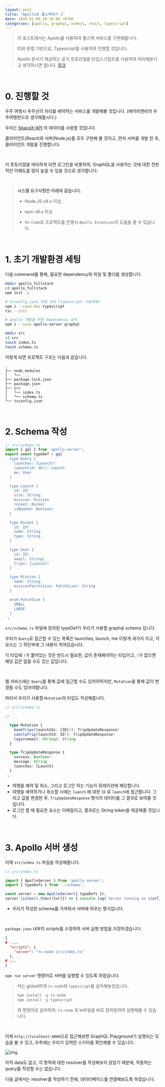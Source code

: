 ```yaml
---
layout: post
title: "Apollo로 풀스택하기 1"
date: 2020-01-09 19:16:00 +0700
categories: [apollo, graphql, nodejs, react, typescript]
---
```


>이 포스트에서는 Apollo를 사용하여 풀스택 서비스를 구현해봅니다.
>
>ES6 문법 기반으로, Typescript를 사용하여 진행할 것입니다.
>
>Apollo 문서가 제공하는 공식 튜토리얼을 타입스크립트를 사용하여 따라해본다고 생각하시면 됩니다. [링크](https://www.apollographql.com/docs/tutorial/introduction/)

<br/>

# 0. 진행할 것

우주 여행시 우주선의 자리를 예약하는 서비스를 개발해볼 것입니다. (에어비앤비의 우주여행판으로 생각해봅시다.)

우리는 [SpaceX-API](https://github.com/r-spacex/SpaceX-API) 의 데이터를 사용할 것입니다.

클라이언트(React)와 서버(Node.js)를 모두 구현해 볼 것이고, 먼저 서버를 개발 한 후, 클라이언트 개발을 진행합니다.

<br/>

이 튜토리얼을 따라하게 되면 로그인을 비롯하여, GraphQL을 사용하는 것에 대한 전반적인 이해도를 많이 높일 수 있을 것으로 생각합니다.

<br/>

> **시스템 요구사항은 아래와 같습니다.**
>
> * Node.JS v8.x 이상,
>
> * npm v6.x 이상
>
> * `VS-Code`로 프로젝트를 진행시 `Apollo Extension`이 도움을 줄 수 있습니다.

<br/>

# 1. 초기 개발환경 세팅

다음 command를 통해, 필요한 dependency와 파일 및 폴더를 생성합니다.

```bash
mkdir apollo_fullstack
cd apollo_fullstack
npm init -y

# tsconfig.json 파일 생성 (typescript 사용위해)
npm i --save-dev typescript
tsc --init

# apollo 개발을 위한 dependency 설치
npm i --save apollo-server graphql

mkdir src
cd src
touch index.ts
touch schema.ts
```

이렇게 되면 프로젝트 구조는 다음과 같습니다.

```
.
├── node_modules
│   └── ...
├── package-lock.json
├── package.json
├── src
│   └── index.ts
│   └── schema.ts
└── tsconfig.json
```

<br/>

# 2. Schema 작성

```typescript
// src/schema.ts
import { gql } from 'apollo-server';
export const typeDef = gql`
  type Query {
    launches: [Launch]!
    launch(id: ID!): Launch
    me: User
  }

  type Launch {
    id: ID!
    site: String
    mission: Mission
    rocket: Rocket
    isBooked: Boolean!
  }

  type Rocket {
    id: ID!
    name: String
    type: String
  }

  type User {
    id: ID!
    email: String!
    trips: [Launch]!
  }

  type Mission {
    name: String
    missionPatch(size: PatchSize): String
  }

  enum PatchSize {
    SMALL
    LARGE
  }
`;
```

`src/schema.ts` 파일에 정의된 typeDef가 우리가 사용할 graphql schema 입니다.

우리가 `Query`로 접근할 수 있는 목록은 launches, launch, me 이렇게 세가지 이고, 각 요소는 그 하단부에 그 내용이 적혀있습니다.

각 타입에 `!`가 붙어있는 것은 반드시 필요한, 값이 존재해야하는 타입이고, `!`가 없으면 해당 값은 없을 수도 있는 값입니다.

<br/>

웹 서비스에는 `Query`를 통해 값에 접근할 수도 있어야하지만, `Mutation`을 통해 값이 변경될 수도 있어야합니다.

따라서 우리가 사용할 `Mutation`의 타입도 작성해줍니다.

```typescript
// src/schema.ts

// ...

  type Mutation {
    bookTrips(launchIds: [ID]!): TripUpdateResponse!
    cancleTrip(launchId: ID!): TripUpdateResponse!
    login(email: String): String
  }

  type TripUpdateResponse {
    success: Boolean!
    message: String
    launches: [Launch]
  }
`;
```

* 여행을 예약 및 취소, 그리고 로그인 하는 기능이 뮤테이션에 해당합니다.
* 여행을 예약하거나 취소할 시에는 `luanch` 에 대한 `ID` 로 `launch`에 접근합니다. 그리고 값을 변경한 후, `TripUpdateResponse` 형식의 데이터를 그 결과로 보여줄 것입니다.
* 로그인 할 때 필요한 요소는 이메일이고, 결과로는 String token을 제공해줄 것입니다.

<br/>

# 3. Apollo 서버 생성

이제 `src/index.ts` 파일을 작성해봅니다.

```typescript
// src/index.ts

import { ApolloServer } from 'apollo-server';
import { typeDefs } from './schema';

const server = new ApolloServer({ typeDefs });
server.listen().then(({url}) => { console.log(`Server running on ${url}`)});
```

* 우리가 작성한 schema를 가져와서 서버에 띄우는 형식입니다.

<br/>

`package.json` 내부의 scripts를 수정하여 서버 실행 방법을 지정하겠습니다.

```json
{
#  ...
  "scripts": {
    "server": "ts-node src/index.ts"
  },
# ...
}
```

`npm run server` 명령어로 서버를 실행할 수 있도록 하였습니다.

> 저는 global하게 `ts-node`와 `typescript`를 설치해놓았습니다.
>
> ```bash
> npm install -g ts-node
> npm install -g typescript
> ```
>
> 위 명령어로 설치하여, `ts-node` 로 ts파일을 바로 컴파일하여 실행해볼 수 있습니다.

<br/>

이제 `http://localhost:4000`으로 접근해보면 GraphQL Playground가 실행되는 모습을 볼 수 있고, 우측에는 우리가 입력한 스키마를 확인해볼 수 있습니다.

![img](/assets/apollo-fullstack/1/playground.png)

아직 data도 없고, 각 항목에 대한 resolver를 작성해보지 않았기 때문에, 작동하는 query를 작성할 수는 없습니다.

다음 글에서는 resolver를 작성하기 전에, 데이터베이스를 연결해보도록 하겠습니다.

